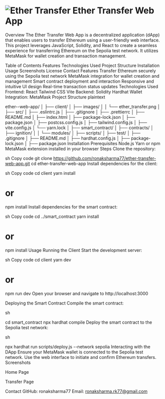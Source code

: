 
# ![Ether Transfer](https://i.ibb.co/8YwZGTY/logo-57b4ec1b.png) Ether Transfer Web App

Overview
The Ether Transfer Web App is a decentralized application (dApp) that enables users to transfer Ethereum using a user-friendly web interface. This project leverages JavaScript, Solidity, and React to create a seamless experience for transferring Ethereum on the Sepolia test network. It utilizes MetaMask for wallet creation and transaction management.

Table of Contents
Features
Technologies Used
Project Structure
Installation
Usage
Screenshots
License
Contact
Features
Transfer Ethereum securely using the Sepolia test network
MetaMask integration for wallet creation and management
Smart contract deployment and interaction
Responsive and intuitive UI design
Real-time transaction status updates
Technologies Used
Frontend:
React
Tailwind CSS
Vite
Backend:
Solidity
Hardhat
Wallet Integration:
MetaMask
Project Structure
plaintext

ether--web-app/
│
├── client/
│   ├── images/
│   │   └── ether_transfer.png
│   ├── src/
│   ├── .eslintrc.js
│   ├── .gitignore
│   ├── .prettierrc
│   ├── README.md
│   ├── index.html
│   ├── package-lock.json
│   ├── package.json
│   ├── postcss.config.js
│   ├── tailwind.config.js
│   ├── vite.config.js
│   └── yarn.lock
│
├── smart_contract/
│   ├── contracts/
│   ├── ignition/
│   │   └── modules/
│   ├── scripts/
│   ├── test/
│   ├── .gitignore
│   ├── README.md
│   ├── hardhat.config.js
│   ├── package-lock.json
│   ├── package.json
Installation
Prerequisites
Node.js
Yarn or npm
MetaMask extension installed in your browser
Steps
Clone the repository:

sh
Copy code
git clone https://github.com/ronaksharma77/ether-transfer-web-app.git
cd ether-transfer-web-app
Install dependencies for the client:

sh
Copy code
cd client
yarn install
# or
npm install
Install dependencies for the smart contract:

sh
Copy code
cd ../smart_contract
yarn install
# or
npm install
Usage
Running the Client
Start the development server:

sh
Copy code
cd client
yarn dev
# or
npm run dev
Open your browser and navigate to http://localhost:3000

Deploying the Smart Contract
Compile the smart contract:

sh

cd smart_contract
npx hardhat compile
Deploy the smart contract to the Sepolia test network:

sh

npx hardhat run scripts/deploy.js --network sepolia
Interacting with the DApp
Ensure your MetaMask wallet is connected to the Sepolia test network.
Use the web interface to initiate and confirm Ethereum transfers.
Screenshots

Home Page


Transfer Page


Contact
GitHub: ronaksharma77
Email: ronaksharma.rk77@gmail.com
